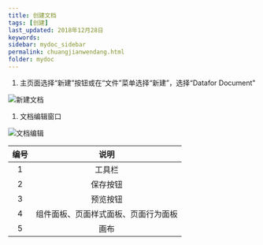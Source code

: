 ```yaml
---
title: 创建文档
tags: [创建]
last_updated: 2018年12月28日
keywords: 
sidebar: mydoc_sidebar
permalink: chuangjianwendang.html
folder: mydoc
---
```


1. 主页面选择“新建”按钮或在“文件”菜单选择“新建”，选择“Datafor Document"


![新建文档](https://datafor123.github.io/images/chuangjianwendang/chuangjianwendang-1.gif)

1. 文档编辑窗口

![文档编辑](https://datafor123.github.io/images/chuangjianwendang/chuangjianwendang-2.PNG)

| 编号 |                 说明                 |
| :--: | :----------------------------------: |
|  1   |                工具栏                |
|  2   |               保存按钮               |
|  3   |               预览按钮               |
|  4   | 组件面板、页面样式面板、页面行为面板 |
|  5   |                 画布                 |



